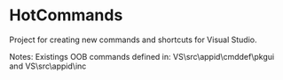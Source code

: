 # HotCommands

Project for creating new commands and shortcuts for Visual Studio.

Notes:
Existings OOB commands defined in: 
VS\src\appid\cmddef\pkgui and 
VS\src\appid\inc
